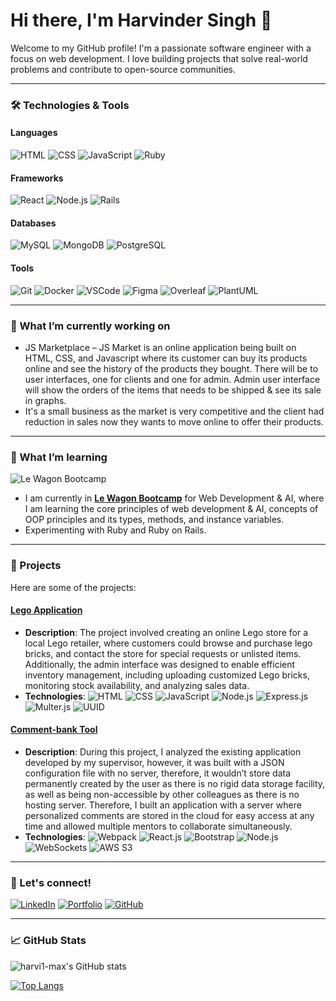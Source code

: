 # Hi there, I'm Harvinder Singh 👋

Welcome to my GitHub profile! I'm a passionate software engineer with a focus on web development. I love building projects that solve real-world problems and contribute to open-source communities.

---

### 🛠️ Technologies & Tools

#### Languages
![HTML](https://img.shields.io/badge/-HTML-E34F26?logo=html5&logoColor=white&style=flat)
![CSS](https://img.shields.io/badge/-CSS-1572B6?logo=css3&logoColor=white&style=flat)
![JavaScript](https://img.shields.io/badge/-JavaScript-F7DF1E?logo=javascript&logoColor=black&style=flat)
![Ruby](https://img.shields.io/badge/-Ruby-CC342D?logo=ruby&logoColor=white&style=flat)

#### Frameworks
![React](https://img.shields.io/badge/-React-61DAFB?logo=react&logoColor=black&style=flat)
![Node.js](https://img.shields.io/badge/-Node.js-339933?logo=node.js&logoColor=white&style=flat)
![Rails](https://img.shields.io/badge/-Rails-CC0000?logo=ruby-on-rails&logoColor=white&style=flat)

#### Databases
![MySQL](https://img.shields.io/badge/-MySQL-4479A1?logo=mysql&logoColor=white&style=flat)
![MongoDB](https://img.shields.io/badge/-MongoDB-47A248?logo=mongodb&logoColor=white&style=flat)
![PostgreSQL](https://img.shields.io/badge/-PostgreSQL-336791?logo=postgresql&logoColor=white&style=flat)

#### Tools
![Git](https://img.shields.io/badge/-Git-F05032?logo=git&logoColor=white&style=flat)
![Docker](https://img.shields.io/badge/-Docker-2496ED?logo=docker&logoColor=white&style=flat)
![VSCode](https://img.shields.io/badge/-VSCode-007ACC?logo=visual-studio-code&logoColor=white&style=flat)
![Figma](https://img.shields.io/badge/-Figma-F24E1E?logo=figma&logoColor=white&style=flat)
![Overleaf](https://img.shields.io/badge/-Overleaf-47A141?logo=overleaf&logoColor=white&style=flat)
![PlantUML](https://img.shields.io/badge/-PlantUML-3D3D3D?logo=plantuml&logoColor=white&style=flat)

---

### 🔭 What I’m currently working on
- JS Marketplace – JS Market is an online application being built on HTML, CSS, and Javascript where its customer can buy its products online and see the history of the products they bought. There will be to user interfaces, one for clients and one for admin. Admin user interface will show the orders of the items that needs to be shipped & see its sale in graphs.
- It's a small business as the market is very competitive and the client had reduction in sales now they wants to move online to offer their products.

---

### 🌱 What I’m learning
![Le Wagon Bootcamp](https://www.google.com/url?sa=i&url=https%3A%2F%2Fwww.codettes.be%2Fen%2Fwagoner%2F&psig=AOvVaw0-_vBpLgie0YxsOqsnnVt6&ust=1725878295757000&source=images&cd=vfe&opi=89978449&ved=0CBQQjRxqGAoTCIir4ueTs4gDFQAAAAAdAAAAABCLAQ)  
- I am currently in **[Le Wagon Bootcamp](https://www.lewagon.com/london)** for Web Development & AI, where I am learning the core principles of web development & AI, concepts of OOP principles and its types, methods, and instance variables.
- Experimenting with Ruby and Ruby on Rails.

---

### 🚀 Projects
Here are some of the projects:

#### [Lego Application](https://github.com/Harvi-max/Lego)
- **Description**: The project involved creating an online Lego store for a local Lego retailer, where customers could browse and purchase lego bricks, and contact the store for special requests or unlisted items. Additionally, the admin interface was designed to enable efficient inventory management, including uploading customized Lego bricks, monitoring stock availability, and analyzing sales data.
- **Technologies**: 
  ![HTML](https://img.shields.io/badge/-HTML-E34F26?logo=html5&logoColor=white&style=flat)
  ![CSS](https://img.shields.io/badge/-CSS-1572B6?logo=css3&logoColor=white&style=flat)
  ![JavaScript](https://img.shields.io/badge/-JavaScript-F7DF1E?logo=javascript&logoColor=black&style=flat)
  ![Node.js](https://img.shields.io/badge/-Node.js-339933?logo=node.js&logoColor=white&style=flat)
  ![Express.js](https://img.shields.io/badge/-Express.js-000000?logo=express&logoColor=white&style=flat)
  ![Multer.js](https://img.shields.io/badge/-Multer.js-007ACC?logoColor=white&style=flat)
  ![UUID](https://img.shields.io/badge/-UUID-181717?logo=uuid&logoColor=white&style=flat)

#### [Comment-bank Tool](https://github.com/HarviSingh/Comment-Bank-App)
- **Description**: During this project, I analyzed the existing application developed by my supervisor, however, it was built with a JSON configuration file with no server, therefore, it wouldn’t store data permanently created by the user as there is no rigid data storage facility, as well as being non-accessible by other colleagues as there is no hosting server. Therefore, I built an application with a server where personalized comments are stored in the cloud for easy access at any time and allowed multiple mentors to collaborate simultaneously.
- **Technologies**: 
  ![Webpack](https://img.shields.io/badge/-Webpack-8DD6F9?logo=webpack&logoColor=white&style=flat)
  ![React.js](https://img.shields.io/badge/-React.js-61DAFB?logo=react&logoColor=black&style=flat)
  ![Bootstrap](https://img.shields.io/badge/-Bootstrap-v5-7952B3?logo=bootstrap&logoColor=white&style=flat)
  ![Node.js](https://img.shields.io/badge/-Node.js-339933?logo=node.js&logoColor=white&style=flat)
  ![WebSockets](https://img.shields.io/badge/-WebSockets-4EA94B?logo=websockets&logoColor=white&style=flat)
  ![AWS S3](https://img.shields.io/badge/-AWS%20S3-232F3E?logo=amazon-aws&logoColor=white&style=flat)

---

### 💬 Let's connect!
[![LinkedIn](https://img.shields.io/badge/LinkedIn-0077B5?logo=linkedin&logoColor=white)](https://www.linkedin.com/in/se-harvindersingh/)
[![Portfolio](https://img.shields.io/badge/Portfolio-24292e?logo=github&logoColor=white)](https://troopl.com/harvindersingh)
[![GitHub](https://img.shields.io/badge/GitHub-181717?logo=github&logoColor=white)](https://github.com/Harvi1-max/Harvi1-max/blob/main/README.md)

---

### 📈 GitHub Stats
![harvi1-max's GitHub stats](https://github-readme-stats.vercel.app/api?username=harvi1-max&show_icons=true&theme=radical)

[![Top Langs](https://github-readme-stats.vercel.app/api/top-langs/?username=harvi1-max&layout=compact&theme=radical)](https://github.com/harvi1-max)
